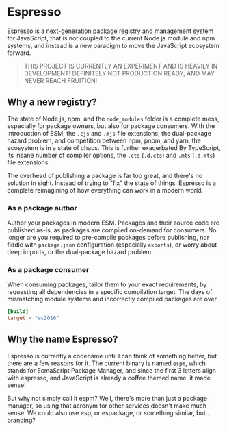 # Espresso

Espresso is a next-generation package registry and management system for JavaScript, that is not
coupled to the current Node.js module and npm systems, and instead is a new paradigm to move the
JavaScript ecosystem forward.

> THIS PROJECT IS CURRENTLY AN EXPERIMENT AND IS HEAVILY IN DEVELOPMENT! DEFINITELY NOT PRODUCTION
> READY, AND MAY NEVER REACH FRUITION!

## Why a new registry?

The state of Node.js, npm, and the `node_modules` folder is a complete mess, especially for package
owners, but also for package consumers. With the introduction of ESM, the `.cjs` and `.mjs` file
extensions, the dual-package hazard problem, and competition between npm, pnpm, and yarn, the
ecosystem is in a state of chaos. This is further exacerbated By TypeScript, its insane number of
compiler options, the `.cts` (`.d.cts`) and `.mts` (`.d.mts`) file extensions.

The overhead of publishing a package is far too great, and there's no solution in sight. Instead of
trying to "fix" the state of things, Espresso is a complete reimagining of how everything can work
in a modern world.

### As a package author

Author your packages in modern ESM. Packages and their source code are published as-is, as packages
are compiled on-demand for consumers. No longer are you required to pre-compile packages before
publishing, nor fiddle with `package.json` configuration (especially `exports`), or worry about deep
imports, or the dual-package hazard problem.

### As a package consumer

When consuming packages, tailor them to your exact requirements, by requesting all dependencies in a
specific compilation target. The days of mismatching module systems and incorrectly compiled
packages are over.

```toml
[build]
target = "es2016"
```

## Why the name Espresso?

Espresso is currently a codename until I can think of something better, but there are a few reasons
for it. The current binary is named `espm`, which stands for EcmaScript Package Manager, and since
the first 3 letters align with espresso, and JavaScript is already a coffee themed name, it made
sense!

But why not simply call it espm? Well, there's more than just a package manager, so using that
acronym for other services doesn't make much sense. We could also use esp, or espackage, or
something similar, but... branding?
